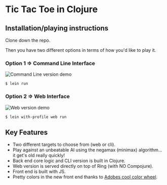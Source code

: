 # Tic Tac Toe in Clojure

## Installation/playing instructions

Clone down the repo.

Then you have two different options in terms of how you'd like to play it.

### Option 1 => Command Line Interface

![Command Line version demo](http://g.recordit.co/7PdbfFtoZX.gif)

`$ lein run`

### Option 2 => Web Interface

![Web version demo](http://g.recordit.co/c6181v5IFn.gif)

`$ lein with-profile web run`

## Key Features

* Two different targets to choose from (web or cli).
* Play against an unbeatable AI using the negamax (minimax) algorithm... it get's old really quickly!
* Back end core logic and CLI version is built in Clojure.
* Web version is served directly on top of Ring (with NO Compojure).
* Front end is built with JS.
* Pretty colors in the new front end thanks to [Adobes cool color wheel](color.adobe.com).

